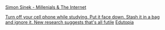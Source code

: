 [Simon Sinek - Millenials & The Internet][sinek]

[Turn off your cell phone while studying. Put it face down. Stash it in a bag and ignore it. New research suggests that's all futile](https://t.co/OVGb2w5dd6)
[Edutopia](https://twitter.com/edutopia/status/1131540783100645377?s=09)

[sinek]: <>
